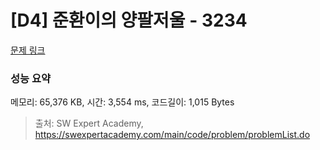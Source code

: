# [D4] 준환이의 양팔저울 - 3234 

[문제 링크](https://swexpertacademy.com/main/code/problem/problemDetail.do?contestProbId=AWAe7XSKfUUDFAUw) 

### 성능 요약

메모리: 65,376 KB, 시간: 3,554 ms, 코드길이: 1,015 Bytes



> 출처: SW Expert Academy, https://swexpertacademy.com/main/code/problem/problemList.do